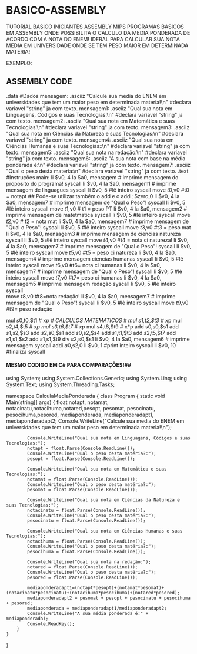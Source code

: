 # BASICO-ASSEMBLY #
TUTORIAL BASICO INICIANTES ASSEMBLY MIPS
PROGRAMAS BASICOS EM ASSEMBLY ONDE POSSIBILITA O CALCULO DA MEDIA PONDERADA DE ACORDO COM A NOTA DO ENEM!
IDERAL PARA CALCULAR SUA NOTA MEDIA EM UNIVERSIDADE ONDE SE TEM PESO MAIOR EM DETERMINADA MATERIA!

EXEMPLO:
## ASSEMBLY CODE ##

  .data #Dados
  mensagem:  .asciiz "Calcule sua media do ENEM em universidades que tem um maior peso em determinada materia!\n" #declara variavel "string" ja com texto.
  mensagem1: .asciiz "Qual sua nota em Linguagens, Códigos e suas Tecnologias:\n" #declara variavel "string" ja com texto.
  mensagem2: .asciiz "Qual sua nota em Matemática e suas Tecnologias:\n" #declara variavel "string" ja com texto.
  mensagem3: .asciiz "Qual sua nota em Ciências da Natureza e suas Tecnologias:\n" #declara variavel "string" ja com texto.
  mensagem4: .asciiz "Qual sua nota em Ciências Humanas e suas Tecnologias::\n" #declara variavel "string" ja com texto.
  mensagem5: .asciiz "Qual sua nota na redação:\n" #declara variavel "string" ja com texto.
  mensagem6: .asciiz "A sua  nota com base na média ponderada é:\n" #declara variavel "string" ja com texto.
  mensagem7: .asciiz "Qual o peso desta materia:\n" #declara variavel "string" ja com texto.
  .text #Instruções
main: 
  li $v0, 4
  la $a0, mensagem # imprime mensagem do proposito do programa!
  syscall
  li $v0, 4
  la $a0, mensagem1 # imprime mensagem de linguagues
  syscall
  li $v0, 5  #lê inteiro
  syscall
  move $t0,$v0 #t0 = notapt ## Pode-se utilizar também o add e o addi; $zero,0
  li $v0, 4
  la $a0, mensagem7 # imprime mensagem de "Qual o Peso"!
  syscall
  li $v0, 5  #lê inteiro
  syscall
  move $t1,$v0 # t1 = peso PT
  li $v0, 4
  la $a0, mensagem2 # imprime mensagem de matetmatica
  syscall
  li $v0, 5  #lê inteiro
  syscall
  move $t2,$v0 # t2 = nota mat
  li $v0, 4
  la $a0, mensagem7 # imprime mensagem de "Qual o Peso"!
  syscall
  li $v0, 5  #lê inteiro
  syscall
  move $t3,$v0 #t3 = peso mat
  li $v0, 4
  la $a0, mensagem3 # imprime mensagem de ciencias natureza
  syscall
  li $v0, 5  #lê inteiro
  syscall
  move $t4,$v0 #t4 = nota ci natureza!
  li $v0, 4
  la $a0, mensagem7 # imprime mensagem de "Qual o Peso"!
  syscall
  li $v0, 5  #lê inteiro
  syscall
  move $t5,$v0 #t5 = peso ci natureza
  li $v0, 4
  la $a0, mensagem4 # imprime mensagem ciencias humanas
  syscall
  li $v0, 5  #lê inteiro
  syscall
  move $t6,$v0 #t6= nota ci humanas 
  li $v0, 4
  la $a0, mensagem7 # imprime mensagem de "Qual o Peso"!
  syscall 
  li $v0, 5  #lê inteiro
  syscall 
  move $t7,$v0 #t7= peso ci humanas
  li $v0, 4
  la $a0, mensagem5 # imprime mensagem redação
  syscall
  li $v0, 5  #lê inteiro
  syscall  
  move $t8,$v0 #t8=nota redação!
  li $v0, 4
  la $a0, mensagem7 # imprime mensagem de "Qual o Peso"!
  syscall
  li $v0, 5  #lê inteiro
  syscall
  move $t9,$v0 #t9= peso redação
  
  mul $s0,$t0,$t1 # x*p  # CALCULOS MATEMATICOS #
  mul $s1,$t2,$t3 # x*p
  mul $s2,$t4,$t5 # x*p
  mul $s3,$t6,$t7 # x*p
  mul $s4,$t8,$t9 # x*p
  add $s0,$s0,$s1 
  add $s1,$s2,$s3
  add $s2,$s0,$s1
  add $s0,$s2,$s4
  add $s1,$t1,$t3
  add $s2,$t5,$t7
  add $s1,$s1,$s2
  add $s1,$s1,$t9
  div $s2,$s0,$s1
  li $v0, 4
  la $a0, mensagem6 # imprime mensagem
  syscall
  addi $a0,$s2,0
  li $v0, 1  #print inteiro
  syscall
  li $v0, 10  #finaliza
  syscall
  
  
  
#### MESMO CODIGO EM C# PARA COMPARAÇÕES!##
using System;
using System.Collections.Generic;
using System.Linq;
using System.Text;
using System.Threading.Tasks;

namespace CalculaMediaPonderada
{
    class Program
    {
        static void Main(string[] args)
        {
            float notapt, notamat, notacinatu,notacihuma,notared,pesopt, pesomat, pesocinatu, pesocihuma,pesored, mediaponderada, mediaponderadapt1, mediaponderadapt2;
            Console.WriteLine("Calcule sua media do ENEM em universidades que tem um maior peso em determinada materia!\n");

            Console.WriteLine("Qual sua nota em Linguagens, Códigos e suas Tecnologias:");
            notapt = float.Parse(Console.ReadLine());
            Console.WriteLine("Qual o peso desta matéria?:");
            pesopt = float.Parse(Console.ReadLine());

            Console.WriteLine("Qual sua nota em Matemática e suas Tecnologias:");
            notamat = float.Parse(Console.ReadLine());
            Console.WriteLine("Qual o peso desta matéria?:");
            pesomat = float.Parse(Console.ReadLine());

            Console.WriteLine("Qual sua nota em Ciências da Natureza e suas Tecnologias:");
            notacinatu = float.Parse(Console.ReadLine());
            Console.WriteLine("Qual o peso desta matéria?:");
            pesocinatu = float.Parse(Console.ReadLine());

            Console.WriteLine("Qual sua nota em Ciências Humanas e suas Tecnologias:");
            notacihuma = float.Parse(Console.ReadLine());
            Console.WriteLine("Qual o peso desta matéria?:");
            pesocihuma = float.Parse(Console.ReadLine());

            Console.WriteLine("Qual sua nota na redação:");
            notared = float.Parse(Console.ReadLine());
            Console.WriteLine("Qual o peso desta matéria?:");
            pesored = float.Parse(Console.ReadLine());

            mediaponderadapt1=(notapt*pesopt)+(notamat*pesomat)+(notacinatu*pesocinatu)+(notacihuma*pesocihuma)+(notared*pesored);
            mediaponderadapt2 = pesomat + pesopt + pesocinatu + pesocihuma + pesored;
            mediaponderada = mediaponderadapt1/mediaponderadapt2;
            Console.WriteLine("A sua média ponderada é:" + mediaponderada);
            Console.ReadKey();
        }
    }
}
